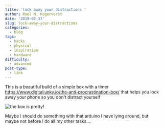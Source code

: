 ```yaml
---
title: 'lock away your distractions '
author: Roel M. Hogervorst
date: '2019-02-17'
slug: lock-away-your-distractions
categories:
  - blog
tags:
  - hacks
  - physical
  - inspiration
  - hardware
difficulty:
  - advanced
post-type:
  - link
---
```


This is a beautiful build of a simple box with a timer <https://www.digitaljunky.io/the-anti-procrastination-box/> 
that helps you lock away your phone so you don't distract yourself

![the box is pretty!](images/arduino_anti_procrastination.png)

Maybe I should do something with that arduino I have lying around, 
but maybe not before I do all my other tasks....
